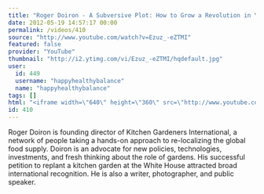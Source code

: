 ```yaml
---
title: "Roger Doiron - A Subversive Plot: How to Grow a Revolution in Your Own Backyard"
date: 2012-05-19 14:57:17 00:00
permalink: /videos/410
source: "http://www.youtube.com/watch?v=Ezuz_-eZTMI"
featured: false
provider: "YouTube"
thumbnail: "http://i2.ytimg.com/vi/Ezuz_-eZTMI/hqdefault.jpg"
user:
  id: 449
  username: "happyhealthybalance"
  name: "happyhealthybalance"
tags: []
html: "<iframe width=\"640\" height=\"360\" src=\"http://www.youtube.com/embed/Ezuz_-eZTMI?wmode=transparent&fs=1&feature=oembed\" frameborder=\"0\" allowfullscreen></iframe>"
id: 410
---
```


Roger Doiron is founding director of Kitchen Gardeners International, a network of people taking a hands-on approach to re-localizing the global food supply. Doiron is an advocate for new policies, technologies, investments, and fresh thinking about the role of gardens. His successful petition to replant a kitchen garden at the White House attracted broad international recognition. He is also a writer, photographer, and public speaker.
